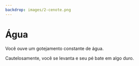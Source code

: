 ```yaml
---
backdrop: images/2-cenote.png
---
```


# Água

Você ouve um gotejamento constante de água.

Cautelosamente, você se levanta e seu pé bate em algo duro.

<Item id="12" />

<Page url="567" instructions="Olhar mais de perto" condition="12" action="De repente, a pedra começa a brilhar com uma estranha cor azul" />
